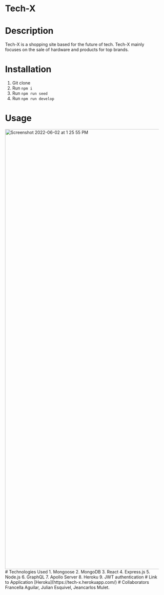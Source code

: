 # Tech-X
# Description
Tech-X is a shopping site based for the future of tech. Tech-X mainly focuses on the sale of hardware and products for top brands.
# Installation
1. Git clone
2. Run `npm i`
3. Run `npm run seed`
4. Run `npm run develop`
# Usage
<img width="1440" alt="Screenshot 2022-06-02 at 1 25 55 PM" src="https://user-images.githubusercontent.com/95050386/171688837-d2a5b51b-247b-413d-acac-91b56fa92b75.png">
# Technologies Used
1. Mongoose
2. MongoDB
3. React
4. Express.js
5. Node.js
6. GraphQL
7. Apollo Server
8. Heroku
9. JWT authentication
# Link to Application
[Heroku](https://tech-x.herokuapp.com/)
# Collaborators
Francella Aguilar, Julian Esquivel, Jeancarlos Mulet.
